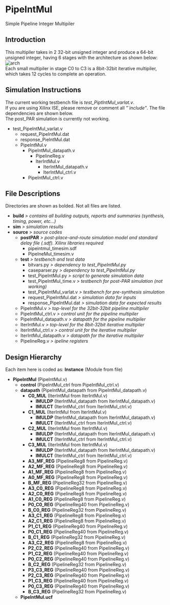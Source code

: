 # PipeIntMul
Simple Pipeline Integer Multipiler

## Introduction
This multipiler takes in 2 32-bit unsigned integer and produce a 64-bit unsigned integer, having 6 stages with the architecture as shown below:  
![arch](about:blank)  
Each small multipiler in stage C0 to C3 is a 8bit-32bit iterative multipiler, which takes 12 cycles to complete an operation.

## Simulation Instructions  
The current working testbench file is _test_PiptIntMul_varlat.v_.  
If you are using Xilinx ISE, please remove or comment all _"\`include"_. The file dependencies are shown below.  
The post_PAR simulation is currently not working.

- test_PipeIntMul_varlat.v
  - request_PipeIntMul.dat
  * response_PieIntMul.dat
  * PipeIntMul.v
    * PipeIntMul_datapath.v
      * PipelineReg.v
      * IterIntMul.v
        * IterIntMul_datapath.v
        * IterIntMul_ctrl.v
    * PipeIntMul_ctrl.v

## File Descriptions  
Directories are shown as bolded. Not all files are listed.  

* __build__ _> contains all building outputs, reports and summaries (synthesis, timing, power, etc...)_
* __sim__ _> simulation results_
* __source__ _> source codes_
  * __postPAR__ _> post-place-and-route simulation model and standard delay file (.sdf). Xilinx libraries required_
    * pipeintmul_timesim.sdf
    * PipeIneMul_timesim.v
  * __test__ _> testbench and test data_
    * bitvars.py _> dependency to test_PipeIntMul.py_
    * caseparser.py _> dependency to test_PipeIntMul.py_
    * test_PipeIntMul.py _> script to generate simulation data_
    * test_PipeIntMul_time.v _> testbench for post-PAR simulation (not working)_
    * test_PipeIntMul_varlat.v _> testbench for pre-synthesis simulation_
    * request_PipeIntMul.dat _> simulation data for inputs_
    * response_PipeIntMul.dat _> simulation data for expected results_
  * PipeIntMul.v _> top-level for the 32bit-32bit pipeline multipiler_
  * PipeIntMul_ctrl.v _> control unit for the pipeline multipiler_
  * PipeIntMul_datapath.v _> datapath for the pipeline multipiler_
  * IterIntMul.v _> top-level for the 8bit-32bit iterative multipiler_
  * IterIntMul_ctrl.v _> control unit for the iterative multipiler_
  * IterIntMul_datapath.v _> datapath for the iterative multipiler_
  * PipelineReg.v _> ipeline registers_

## Design Hierarchy  
Each item here is coded as: __Instance__ (Module from file)  

* __PipeIntMul__ (PipeIntMul.v)
  * __control__ (PipeIntMul_ctrl from PipeIntMul_ctrl.v)
  * __datapath__ (PipeIntMul_datapath from PipeIntMul_datapath.v)
    * __C0_MUL__ (IterIntMul from IterIntMul.v)
      * __IMULDP__ (IterIntMul_datapath from IterIntMul_datapath.v)
      * __IMULCT__ (IterIntMul_ctrl from IterIntMul_ctrl.v)
    * __C1_MUL__ (IterIntMul from IterIntMul.v)
      * __IMULDP__ (IterIntMul_datapath from IterIntMul_datapath.v)
      * __IMULCT__ (IterIntMul_ctrl from IterIntMul_ctrl.v)
    * __C2_MUL__ (IterIntMul from IterIntMul.v)
      * __IMULDP__ (IterIntMul_datapath from IterIntMul_datapath.v)
      * __IMULCT__ (IterIntMul_ctrl from IterIntMul_ctrl.v)
    * __C3_MUL__ (IterIntMul from IterIntMul.v)
      * __IMULDP__ (IterIntMul_datapath from IterIntMul_datapath.v)
      * __IMULCT__ (IterIntMul_ctrl from IterIntMul_ctrl.v)
    * __A3_MF_REG__ (PipelineReg8 from PipelineReg.v)
    * __A2_MF_REG__ (PipelineReg8 from PipelineReg.v)
    * __A1_MF_REG__ (PipelineReg8 from PipelineReg.v)
    * __A0_MF_REG__ (PipelineReg8 from PipelineReg.v)
    * __B_MF_REG__ (PipelineReg32 from PipelineReg.v)
    * __A3_C0_REG__ (PipelineReg8 from PipelineReg.v)
    * __A2_C0_REG__ (PipelineReg8 from PipelineReg.v)
    * __A1_C0_REG__ (PipelineReg8 from PipelineReg.v)
    * __P0_C0_REG__ (PipelineReg40 from PipelineReg.v)
    * __B_C0_REG__ (PipelineReg32 from PipelineReg.v)
    * __A3_C1_REG__ (PipelineReg8 from PipelineReg.v)
    * __A2_C1_REG__ (PipelineReg8 from PipelineReg.v)
    * __P1_C1_REG__ (PipelineReg40 from PipelineReg.v)
    * __P0_C1_REG__ (PipelineReg40 from PipelineReg.v)
    * __B_C1_REG__ (PipelineReg32 from PipelineReg.v)
    * __A3_C2_REG__ (PipelineReg8 from PipelineReg.v)
    * __P2_C2_REG__ (PipelineReg40 from PipelineReg.v)
    * __P1_C2_REG__ (PipelineReg40 from PipelineReg.v)
    * __P0_C2_REG__ (PipelineReg40 from PipelineReg.v)
    * __B_C2_REG__ (PipelineReg32 from PipelineReg.v)
    * __P3_C3_REG__ (PipelineReg40 from PipelineReg.v)
    * __P2_C3_REG__ (PipelineReg40 from PipelineReg.v)
    * __P1_C3_REG__ (PipelineReg40 from PipelineReg.v)
    * __P0_C3_REG__ (PipelineReg40 from PipelineReg.v)
    * __B_C3_REG__ (PipelineReg32 from PipelineReg.v)
  * __PipeIntMul.ucf__
